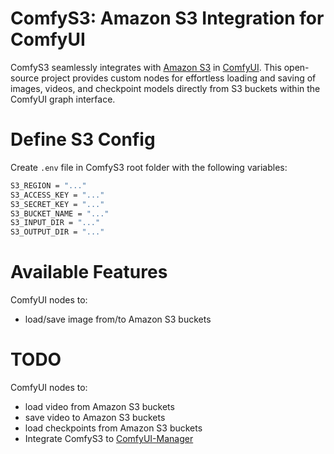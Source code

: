 # ComfyS3: Amazon S3 Integration for ComfyUI 
ComfyS3 seamlessly integrates with [Amazon S3](https://aws.amazon.com/en/s3/) in [ComfyUI](https://github.com/comfyanonymous/ComfyUI). This open-source project provides custom nodes for effortless loading and saving of images, videos, and checkpoint models directly from S3 buckets within the ComfyUI graph interface.


# Define S3 Config
Create `.env` file in ComfyS3 root folder with the following variables:

```bash 
S3_REGION = "..."
S3_ACCESS_KEY = "..."
S3_SECRET_KEY = "..."
S3_BUCKET_NAME = "..."
S3_INPUT_DIR = "..."
S3_OUTPUT_DIR = "..."
```

# Available Features
ComfyUI nodes to:
- load/save image from/to Amazon S3 buckets

# TODO
ComfyUI nodes to:
- load video from Amazon S3 buckets
- save video to Amazon S3 buckets
- load checkpoints from Amazon S3 buckets
- Integrate ComfyS3 to [ComfyUI-Manager](https://github.com/ltdrdata/ComfyUI-Manager)